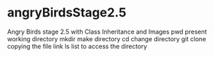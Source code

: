 # angryBirdsStage2.5
Angry Birds stage 2.5 with Class Inheritance and Images
pwd present working directory
mkdir make directory
cd change directory
git clone copying the file link
ls list to access the directory